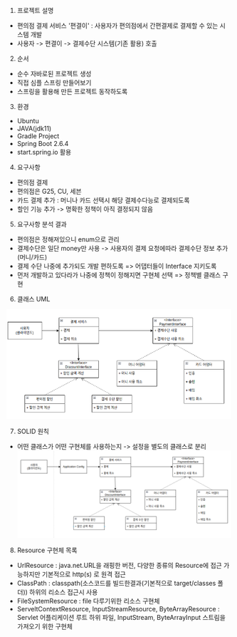 

1. 프로젝트 설명 
- 편의점 결제 서비스 '편결이' : 사용자가 편의점에서 간편결제로 결제할 수 있는 시스템 개발
- 사용자 -> 편결이 -> 결제수단 시스템(기존 활용) 호출

2. 순서
- 순수 자바로된 프로젝트 생성
- 직접 심플 스프링 만들어보기
- 스프링을 활용해 만든 프로젝트 동작하도록

3. 환경
- Ubuntu
- JAVA(jdk11)
- Gradle Project
- Spring Boot 2.6.4
- start.spring.io 활용

4. 요구사항
- 편의점 결제
- 편의점은 G25, CU, 세븐
- 카드 결제 추가 : 머니나 카드 선택시 해당 결제수다능로 결제되도록
- 할인 기능 추가 -> 명확한 정책이 아직 결정되지 않음

5. 요구사항 분석 결과
- 편의점은 정해져있으니 enum으로 관리
- 결제수단은 일단 money만 사용 -> 사용자의 결제 요청에따라 결제수단 정보 추가 (머니/카드)
- 결제 수단 나중에 추가되도 개발 편하도록 => 어댑터들이  Interface 지키도록
- 먼저 개발하고 있다라가 나중에 정책이 정해지면 구현체 선택 => 정책별 클래스 구현

6. 클래스 UML

![class-uml](./class-uml.png)

7. SOLID 원칙
- 어떤 클래스가 어떤 구현체를 사용하는지 -> 설정을 별도의 클래스로 분리
![solid](./solid.png)

8. Resource 구현체 목록
- UrlResource : java.net.URL을 래핑한 버전, 다양한 종류의 Resource에 접근 가능하지만 기본적으로 http(s) 로 원격 접근
- ClassPath : classpath(소스코드를 빌드한결과(기본적으로 target/classes 폴더)) 하위의 리소스 접근시 사용
- FileSystemResource : file 다루기위한 리소스 구현체
- ServeltContextResource, InputStreamResource, ByteArrayResource : Servlet 어플리케이션 루트 하위 파일, InputStream, ByteArrayInput 스트림을 가져오기 위한 구현체 
